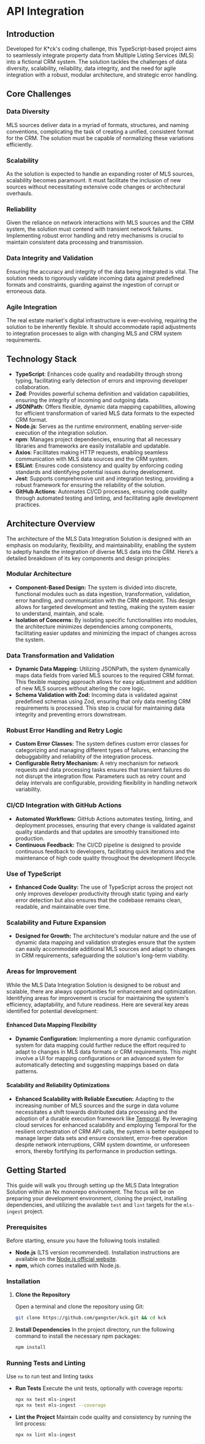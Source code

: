# API Integration

## Introduction

Developed for K*ck's coding challenge, this TypeScript-based project aims to seamlessly integrate property data from Multiple Listing Services (MLS) into a fictional CRM system. The solution tackles the challenges of data diversity, scalability, reliability, data integrity, and the need for agile integration with a robust, modular architecture, and strategic error handling.

## Core Challenges

### Data Diversity
MLS sources deliver data in a myriad of formats, structures, and naming conventions, complicating the task of creating a unified, consistent format for the CRM. The solution must be capable of normalizing these variations efficiently.

### Scalability
As the solution is expected to handle an expanding roster of MLS sources, scalability becomes paramount. It must facilitate the inclusion of new sources without necessitating extensive code changes or architectural overhauls.

### Reliability
Given the reliance on network interactions with MLS sources and the CRM system, the solution must contend with transient network failures. Implementing robust error handling and retry mechanisms is crucial to maintain consistent data processing and transmission.

### Data Integrity and Validation
Ensuring the accuracy and integrity of the data being integrated is vital. The solution needs to rigorously validate incoming data against predefined formats and constraints, guarding against the ingestion of corrupt or erroneous data.

### Agile Integration
The real estate market's digital infrastructure is ever-evolving, requiring the solution to be inherently flexible. It should accommodate rapid adjustments to integration processes to align with changing MLS and CRM system requirements.


## Technology Stack

- **TypeScript**: Enhances code quality and readability through strong typing, facilitating early detection of errors and improving developer collaboration.
- **Zod**: Provides powerful schema definition and validation capabilities, ensuring the integrity of incoming and outgoing data.
- **JSONPath**: Offers flexible, dynamic data mapping capabilities, allowing for efficient transformation of varied MLS data formats to the expected CRM format.
- **Node.js**: Serves as the runtime environment, enabling server-side execution of the integration solution.
- **npm**: Manages project dependencies, ensuring that all necessary libraries and frameworks are easily installable and updatable.
- **Axios**: Facilitates making HTTP requests, enabling seamless communication with MLS data sources and the CRM system.
- **ESLint**: Ensures code consistency and quality by enforcing coding standards and identifying potential issues during development.
- **Jest**: Supports comprehensive unit and integration testing, providing a robust framework for ensuring the reliability of the solution.
- **GitHub Actions**: Automates CI/CD processes, ensuring code quality through automated testing and linting, and facilitating agile development practices.


## Architecture Overview

The architecture of the MLS Data Integration Solution is designed with an emphasis on modularity, flexibility, and maintainability, enabling the system to adeptly handle the integration of diverse MLS data into the CRM. Here’s a detailed breakdown of its key components and design principles:

### Modular Architecture
- **Component-Based Design:** The system is divided into discrete, functional modules such as data ingestion, transformation, validation, error handling, and communication with the CRM endpoint. This design allows for targeted development and testing, making the system easier to understand, maintain, and scale.
- **Isolation of Concerns:** By isolating specific functionalities into modules, the architecture minimizes dependencies among components, facilitating easier updates and minimizing the impact of changes across the system.

### Data Transformation and Validation
- **Dynamic Data Mapping:** Utilizing JSONPath, the system dynamically maps data fields from varied MLS sources to the required CRM format. This flexible mapping approach allows for easy adjustment and addition of new MLS sources without altering the core logic.
- **Schema Validation with Zod:** Incoming data is validated against predefined schemas using Zod, ensuring that only data meeting CRM requirements is processed. This step is crucial for maintaining data integrity and preventing errors downstream.

### Robust Error Handling and Retry Logic
- **Custom Error Classes:** The system defines custom error classes for categorizing and managing different types of failures, enhancing the debuggability and reliability of the integration process.
- **Configurable Retry Mechanism:** A retry mechanism for network requests and data processing tasks ensures that transient failures do not disrupt the integration flow. Parameters such as retry count and delay intervals are configurable, providing flexibility in handling network variability.

### CI/CD Integration with GitHub Actions
- **Automated Workflows:** GitHub Actions automates testing, linting, and deployment processes, ensuring that every change is validated against quality standards and that updates are smoothly transitioned into production.
- **Continuous Feedback:** The CI/CD pipeline is designed to provide continuous feedback to developers, facilitating quick iterations and the maintenance of high code quality throughout the development lifecycle.

### Use of TypeScript
- **Enhanced Code Quality:** The use of TypeScript across the project not only improves developer productivity through static typing and early error detection but also ensures that the codebase remains clean, readable, and maintainable over time.

### Scalability and Future Expansion
- **Designed for Growth:** The architecture's modular nature and the use of dynamic data mapping and validation strategies ensure that the system can easily accommodate additional MLS sources and adapt to changes in CRM requirements, safeguarding the solution's long-term viability.

### Areas for Improvement

While the MLS Data Integration Solution is designed to be robust and scalable, there are always opportunities for enhancement and optimization. Identifying areas for improvement is crucial for maintaining the system's efficiency, adaptability, and future readiness. Here are several key areas identified for potential development:

#### Enhanced Data Mapping Flexibility

- **Dynamic Configuration:** Implementing a more dynamic configuration system for data mapping could further reduce the effort required to adapt to changes in MLS data formats or CRM requirements. This might involve a UI for mapping configurations or an advanced system for automatically detecting and suggesting mappings based on data patterns.

#### Scalability and Reliability Optimizations

- **Enhanced Scalability with Reliable Execution:** Adapting to the increasing number of MLS sources and the surge in data volume necessitates a shift towards distributed data processing and the adoption of a durable execution framework like [Temporal](https://temporal.io/how-it-works/). By leveraging cloud services for enhanced scalability and employing Temporal for the resilient orchestration of CRM API calls, the system is better equipped to manage larger data sets and ensure consistent, error-free operation despite network interruptions, CRM system downtime, or unforeseen errors, thereby fortifying its performance in production settings.

## Getting Started

This guide will walk you through setting up the MLS Data Integration Solution within an Nx monorepo environment. The focus will be on preparing your development environment, cloning the project, installing dependencies, and utilizing the available `test` and `lint` targets for the `mls-ingest` project.

### Prerequisites

Before starting, ensure you have the following tools installed:
- **Node.js** (LTS version recommended). Installation instructions are available on the [Node.js official website](https://nodejs.org/).
- **npm**, which comes installed with Node.js.

### Installation

1. **Clone the Repository**

   Open a terminal and clone the repository using Git:

   ```bash
   git clone https://github.com/gangster/kck.git && cd kck
   ```
2. **Install Dependencies**
   In the project directory, run the following command to install the necessary npm packages:
   ```bash
   npm install
   ```
   
### Running Tests and Linting
Use `nx` to run test and linting tasks
- **Run Tests**
  Execute the unit tests, optionally with coverage reports:
  ```bash
  npx nx test mls-ingest
  npx nx test mls-ingest --coverage
  ```
- **Lint the Project**
  Maintain code quality and consistency by running the lint process:
  ```bash
  npx nx lint mls-ingest
  ```


